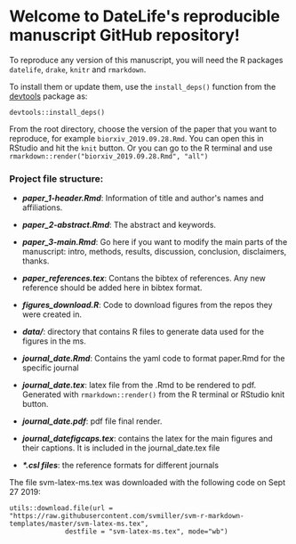 # Welcome to DateLife's reproducible manuscript GitHub repository!

To reproduce any version of this manuscript, you will need the R packages `datelife`, `drake`, `knitr` and `rmarkdown`.

To install them or update them, use the `install_deps()` function from the [devtools](https://cran.r-project.org/web/packages/devtools/index.html) package as:

```{r}
devtools::install_deps()
```

From the root directory, choose the version of the paper that you want to reproduce, for example `biorxiv_2019.09.28.Rmd`.
You can open this in RStudio and hit the `knit` button. Or you can go to the R terminal and use `rmarkdown::render("biorxiv_2019.09.28.Rmd", "all")`

### Project file structure:

- _**paper_1-header.Rmd**_: Information of title and author's names and  affiliations.
- **_paper_2-abstract.Rmd_**: The abstract and keywords.
- **_paper_3-main.Rmd_**: Go here if you want to modify the main parts of the manuscript: intro, methods, results, discussion, conclusion, disclaimers, thanks.
- **_paper_references.tex_**: Contans the bibtex of references. Any new reference should be added here in bibtex format.
- **_figures_download.R_**: Code to download figures from the repos they were created in.
- **_data/_**: directory that contains R files to generate data used for the figures in the ms.

- **_journal_date.Rmd_**: Contains the yaml code to format paper.Rmd for the specific journal
- _**journal_date.tex**_: latex file from the .Rmd to be rendered to pdf. Generated with `rmarkdown::render()` from the R terminal or RStudio knit button.
- **_journal_date.pdf_**: pdf file final render.
- **_journal_datefigcaps.tex_**: contains the latex for the main figures and their captions. It is included in the journal_date.tex file

- **_*.csl files_**: the reference formats for different journals

The file svm-latex-ms.tex was downloaded with the following code on Sept 27 2019:

```{r}
utils::download.file(url = "https://raw.githubusercontent.com/svmiller/svm-r-markdown-templates/master/svm-latex-ms.tex",
              destfile = "svm-latex-ms.tex", mode="wb")
```
